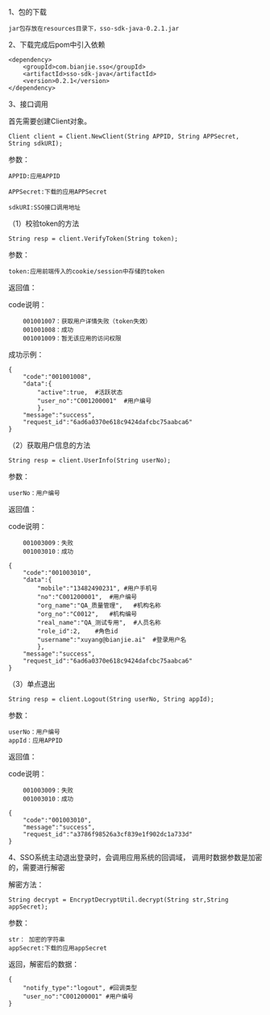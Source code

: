 1、包的下载

    jar包存放在resources目录下，sso-sdk-java-0.2.1.jar


2、下载完成后pom中引入依赖

    <dependency>
        <groupId>com.bianjie.sso</groupId>
        <artifactId>sso-sdk-java</artifactId>
        <version>0.2.1</version>
    </dependency>

3、接口调用

首先需要创建Client对象。

    Client client = Client.NewClient(String APPID, String APPSecret, String sdkURI);
参数：
    
    APPID:应用APPID

    APPSecret:下载的应用APPSecret

    sdkURI:SSO接口调用地址

（1）校验token的方法

    String resp = client.VerifyToken(String token);
参数：

    token:应用前端传入的cookie/session中存储的token
返回值：

code说明：

        001001007：获取用户详情失败（token失效）
        001001008：成功
        001001009：暂无该应用的访问权限

成功示例：

    {
        "code":"001001008",
        "data":{
            "active":true,  #活跃状态
            "user_no":"C001200001"  #用户编号
            },
        "message":"success",
        "request_id":"6ad6a0370e618c9424dafcbc75aabca6"
    }

（2）获取用户信息的方法

    String resp = client.UserInfo(String userNo);
参数：

    userNo：用户编号
返回值：

code说明：

        001003009：失败
        001003010：成功

    {
        "code":"001003010",
        "data":{
            "mobile":"13482490231", #用户手机号
            "no":"C001200001",  #用户编号
            "org_name":"QA_质量管理",   #机构名称
            "org_no":"C0012",   #机构编号
            "real_name":"QA_测试专用",  #人员名称
            "role_id":2,    #角色id
            "username":"xuyang@bianjie.ai"  #登录用户名
            },
        "message":"success",
        "request_id":"6ad6a0370e618c9424dafcbc75aabca6"
    }

（3）单点退出

    String resp = client.Logout(String userNo, String appId);  
参数：

    userNo：用户编号
    appId：应用APPID
返回值：

code说明：

        001003009：失败
        001003010：成功

    {
        "code":"001003010",
        "message":"success",
        "request_id":"a3786f98526a3cf839e1f902dc1a733d"
    }

4、SSO系统主动退出登录时，会调用应用系统的回调域， 调用时数据参数是加密的，需要进行解密

解密方法：

    String decrypt = EncryptDecryptUtil.decrypt(String str,String appSecret);
参数：

    str： 加密的字符串
    appSecret:下载的应用appSecret

返回，解密后的数据：

    {
        "notify_type":"logout", #回调类型
        "user_no":"C001200001" #用户编号
    }